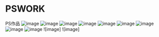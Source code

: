 # PSWORK
PS作品
![image](https://github.com/aston0988/PSWORK/blob/main/new-york.jpg)
![image](https://github.com/aston0988/PSWORK/blob/main/start%20sky.jpg)
![image](https://github.com/aston0988/PSWORK/blob/main/%E7%95%AB%E6%A1%86.jpg)
![image](https://github.com/aston0988/PSWORK/blob/main/%E7%9F%B3%E8%86%8F%E7%90%831.jpg)
![image](https://github.com/aston0988/PSWORK/blob/main/%E7%B4%A0%E9%A1%8F%E6%9F%94%E5%85%89.jpg)
![image](https://github.com/aston0988/PSWORK/blob/main/%E5%90%88%E6%88%90%E6%B5%B7%E5%B2%B8.jpg)
![image](https://github.com/aston0988/PSWORK/blob/main/%E5%9C%96%E5%B1%A4%E6%8F%9B%E8%89%B2.jpg)
![image](https://github.com/aston0988/PSWORK/blob/main/%E5%A4%A9%E7%A9%BA.jpg)
![image](https://github.com/aston0988/PSWORK/blob/main/%E7%89%86%E9%9D%A2%E5%90%88%E6%88%90.jpg)
![image]
![image]
